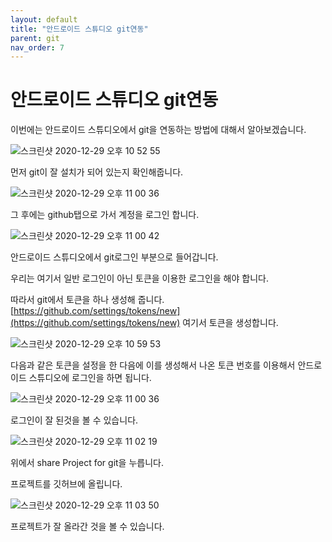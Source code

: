 ```yaml
---
layout: default
title: "안드로이드 스튜디오 git연동"
parent: git
nav_order: 7
---
```


# 안드로이드 스튜디오 git연동

이번에는 안드로이드 스튜디오에서 git을 연동하는 방법에 대해서 알아보겠습니다.

![스크린샷 2020-12-29 오후 10 52 55](https://user-images.githubusercontent.com/16849874/103440149-98557c80-4c86-11eb-92e5-91ccc8fc0f83.png)

먼저 git이 잘 설치가 되어 있는지 확인해줍니다.

![스크린샷 2020-12-29 오후 11 00 36](https://user-images.githubusercontent.com/16849874/103440152-9be90380-4c86-11eb-8efd-e630a6d4ee9c.png)

그 후에는 github탭으로 가서 계정을 로그인 합니다.

![스크린샷 2020-12-29 오후 11 00 42](https://user-images.githubusercontent.com/16849874/103440034-b79fda00-4c85-11eb-9c45-55e958b2ad00.png)

안드로이드 스튜디오에서 git로그인 부분으로 들어갑니다.

우리는 여기서 일반 로그인이 아닌 토큰을 이용한 로그인을 해야 합니다.

따라서 git에서 토큰을 하나 생성해 줍니다.
[https://github.com/settings/tokens/new](https://github.com/settings/tokens/new) 여기서 토큰을 생성합니다.

![스크린샷 2020-12-29 오후 10 59 53](https://user-images.githubusercontent.com/16849874/103440064-f2a20d80-4c85-11eb-9957-53c9fadea7ca.png)

다음과 같은 토큰을 설정을 한 다음에 이를 생성해서 나온 토큰 번호를 이용해서 안드로이드 스튜디오에 로그인을 하면 됩니다.

![스크린샷 2020-12-29 오후 11 00 36](https://user-images.githubusercontent.com/16849874/103440074-15342680-4c86-11eb-9ad9-fc3ca375097b.png)

로그인이 잘 된것을 볼 수 있습니다.

![스크린샷 2020-12-29 오후 11 02 19](https://user-images.githubusercontent.com/16849874/103440084-2715c980-4c86-11eb-802b-9f2fa0d903e3.png)

위에서 share Project for git을 누릅니다.

프로젝트를 깃허브에 올립니다.

![스크린샷 2020-12-29 오후 11 03 50](https://user-images.githubusercontent.com/16849874/103440176-caff7500-4c86-11eb-8c36-cf0190eacf28.png)

프로젝트가 잘 올라간 것을 볼 수 있습니다.